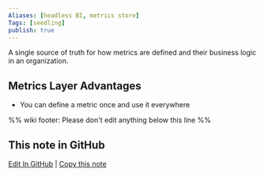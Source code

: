 ```yaml
---
Aliases: [headless BI, metrics store]
Tags: [seedling]
publish: true
---
```


A single source of truth for how metrics are defined and their business logic in an organization.

## Metrics Layer Advantages

- You can define a metric once and use it everywhere

%% wiki footer: Please don't edit anything below this line %%

## This note in GitHub

<span class="git-footer">[Edit In GitHub](https://github.dev/data-engineering-community/data-engineering-wiki/blob/main/Concepts/Metrics%20Layer.md "git-hub-edit-note") | [Copy this note](https://raw.githubusercontent.com/data-engineering-community/data-engineering-wiki/main/Concepts/Metrics%20Layer.md "git-hub-copy-note") </span>
